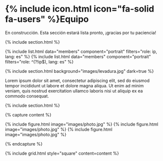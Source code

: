
# {% include icon.html icon="fa-solid fa-users" %}Equipo

En construcción. Esta sección estará lista pronto, ¡gracias por tu paciencia!

{% include section.html %}

{% include list.html data="members" component="portrait" filters="role: ip, lang: es" %}
{% include list.html data="members" component="portrait" filters="role: ^(?!ip$), lang: es" %}

{% include section.html background="images/levadura.jpg" dark=true %}

Lorem ipsum dolor sit amet, consectetur adipiscing elit, sed do eiusmod tempor
incididunt ut labore et dolore magna aliqua. Ut enim ad minim veniam, quis
nostrud exercitation ullamco laboris nisi ut aliquip ex ea commodo consequat.

{% include section.html %}

{% capture content %}

{% include figure.html image="images/photo.jpg" %}
{% include figure.html image="images/photo.jpg" %}
{% include figure.html image="images/photo.jpg" %}

{% endcapture %}

{% include grid.html style="square" content=content %}
